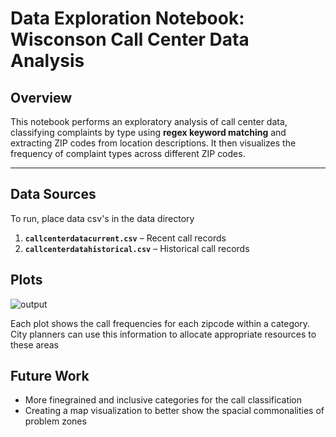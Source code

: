 # Data Exploration Notebook: Wisconson Call Center Data Analysis  

## Overview  
This notebook performs an exploratory analysis of call center data, classifying complaints by type using **regex keyword matching** and extracting ZIP codes from location descriptions. It then visualizes the frequency of complaint types across different ZIP codes.  

---

## **Data Sources**  
To run, place data csv's in the data directory
1. **`callcenterdatacurrent.csv`** – Recent call records  
2. **`callcenterdatahistorical.csv`** – Historical call records  

## **Plots**  
![output](https://github.com/user-attachments/assets/9794eb94-86f6-42ea-80d1-bc18c3017b0e)

Each plot shows the call frequencies for each zipcode within a category. City planners can use this information to allocate appropriate resources to these areas

## **Future Work** 
- More finegrained and inclusive categories for the call classification
- Creating a map visualization to better show the spacial commonalities of problem zones
